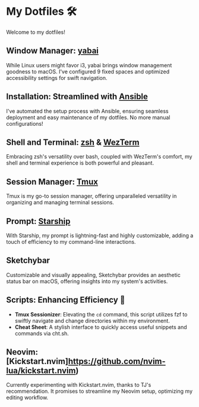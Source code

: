 # My Dotfiles 🛠️

Welcome to my dotfiles!

## Window Manager: [yabai](https://github.com/koekeishiya/yabai)

While Linux users might favor i3, yabai brings window management goodness to macOS. I've configured 9 fixed spaces and optimized accessibility settings for swift navigation.

## Installation: Streamlined with [Ansible](https://www.ansible.com/)

I've automated the setup process with Ansible, ensuring seamless deployment and easy maintenance of my dotfiles. No more manual configurations!

## Shell and Terminal: [zsh](https://www.zsh.org/) & [WezTerm](https://wezfurlong.org/wezterm/)

Embracing zsh's versatility over bash, coupled with WezTerm's comfort, my shell and terminal experience is both powerful and pleasant.

## Session Manager: [Tmux](https://github.com/tmux/tmux)

Tmux is my go-to session manager, offering unparalleled versatility in organizing and managing terminal sessions.

## Prompt: [Starship](https://starship.rs/)

With Starship, my prompt is lightning-fast and highly customizable, adding a touch of efficiency to my command-line interactions.

## Sketchybar

Customizable and visually appealing, Sketchybar provides an aesthetic status bar on macOS, offering insights into my system's activities.

## Scripts: Enhancing Efficiency 🚀

- **Tmux Sessionizer**: Elevating the `cd` command, this script utilizes fzf to swiftly navigate and change directories within my environment.
- **Cheat Sheet**: A stylish interface to quickly access useful snippets and commands via cht.sh.

## Neovim: [Kickstart.nvim]https://github.com/nvim-lua/kickstart.nvim)

Currently experimenting with Kickstart.nvim, thanks to TJ's recommendation. It promises to streamline my Neovim setup, optimizing my editing workflow.


